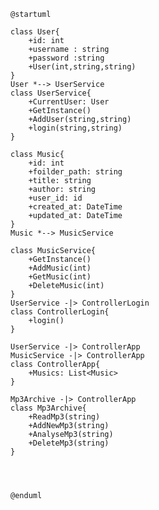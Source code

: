 ﻿````plantuml
@startuml

class User{
    +id: int
    +username : string
    +password :string
    +User(int,string,string)
}
User *--> UserService
class UserService{
    +CurrentUser: User
    +GetInstance()
    +AddUser(string,string)
    +login(string,string)
}

class Music{
    +id: int
    +foilder_path: string
    +title: string
    +author: string
    +user_id: id
    +created_at: DateTime
    +updated_at: DateTime
}
Music *--> MusicService

class MusicService{
    +GetInstance()
    +AddMusic(int)
    +GetMusic(int)
    +DeleteMusic(int)
}
UserService -|> ControllerLogin
class ControllerLogin{
    +login()
}

UserService -|> ControllerApp
MusicService -|> ControllerApp
class ControllerApp{
    +Musics: List<Music>
}

Mp3Archive -|> ControllerApp
class Mp3Archive{
    +ReadMp3(string)
    +AddNewMp3(string)
    +AnalyseMp3(string)
    +DeleteMp3(string)
}




@enduml
````
